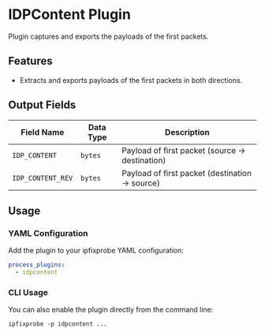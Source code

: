 # IDPContent Plugin

Plugin captures and exports the payloads of the first packets.

## Features

- Extracts and exports payloads of the first packets in both directions.

## Output Fields

| Field Name        | Data Type | Description                                    |
| ----------------- | --------- | ---------------------------------------------- |
| `IDP_CONTENT`     | `bytes`   | Payload of first packet (source → destination) |
| `IDP_CONTENT_REV` | `bytes`   | Payload of first packet (destination → source) |

## Usage

### YAML Configuration

Add the plugin to your ipfixprobe YAML configuration:

```yaml
process_plugins:
  - idpcontent
```

### CLI Usage

You can also enable the plugin directly from the command line:

`ipfixprobe -p idpcontent ...`
